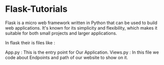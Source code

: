 # Flask-Tutorials

Flask is a micro web framework written in Python that can be used to build web applications. It's known for its simplicity and flexibility, which makes it suitable for both small projects and larger applications.

In flask their is files like :

App.py : This is the entry point for Our Application.
Views.py : In this file we code about Endpoints and path of our website to show on it.
